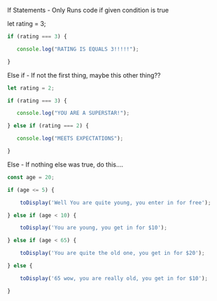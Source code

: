 If Statements - Only Runs code if given condition is true

let rating = 3;

```js
if (rating === 3) {

​	console.log("RATING IS EQUALS 3!!!!!");

}
```

Else if - If not the first thing, maybe this other thing??

```js
let rating = 2;

if (rating === 3) {

​	console.log("YOU ARE A SUPERSTAR!");

} else if (rating === 2) {

​	console.log("MEETS EXPECTATIONS");

}
```

Else - If nothing else was true, do this....

```javascript
const age = 20;

if (age <= 5) {

​    toDisplay('Well You are quite young, you enter in for free');

} else if (age < 10) {

​    toDisplay('You are young, you get in for $10');

} else if (age < 65) {

​    toDisplay('You are quite the old one, you get in for $20');

} else {

​    toDisplay('65 wow, you are really old, you get in for $10');

}
```

